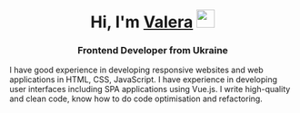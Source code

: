 <h1 align="center">Hi, I'm <a href="" target="_blank">Valera</a> 
<img src="https://github.com/blackcater/blackcater/raw/main/images/Hi.gif" height="32"/></h1>
<h3 align="center">Frontend Developer from Ukraine</h3>

I have good experience in developing responsive websites and web applications in HTML, CSS, JavaScript. I have experience in developing user interfaces including SPA applications using Vue.js. I write high-quality and clean code, know how to do code optimisation and refactoring.
